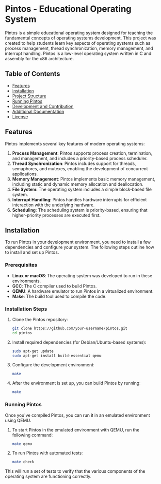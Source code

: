 # Pintos - Educational Operating System

Pintos is a simple educational operating system designed for teaching the fundamental concepts of operating systems development. This project was created to help students learn key aspects of operating systems such as process management, thread synchronization, memory management, and interrupt handling. Pintos is a low-level operating system written in C and assembly for the x86 architecture.

## Table of Contents

- [Features](#features)
- [Installation](#installation)
- [Project Structure](#project-structure)
- [Running Pintos](#running-pintos)
- [Development and Contribution](#development-and-contribution)
- [Additional Documentation](#additional-documentation)
- [License](#license)

## Features

Pintos implements several key features of modern operating systems:

1. **Process Management**: Pintos supports process creation, termination, and management, and includes a priority-based process scheduler.
2. **Thread Synchronization**: Pintos includes support for threads, semaphores, and mutexes, enabling the development of concurrent applications.
3. **Memory Management**: Pintos implements basic memory management, including static and dynamic memory allocation and deallocation.
4. **File System**: The operating system includes a simple block-based file system.
5. **Interrupt Handling**: Pintos handles hardware interrupts for efficient interaction with the underlying hardware.
6. **Scheduling**: The scheduling system is priority-based, ensuring that higher-priority processes are executed first.

## Installation

To run Pintos in your development environment, you need to install a few dependencies and configure your system. The following steps outline how to install and set up Pintos.

### Prerequisites

- **Linux or macOS**: The operating system was developed to run in these environments.
- **GCC**: The C compiler used to build Pintos.
- **QEMU**: A hardware emulator to run Pintos in a virtualized environment.
- **Make**: The build tool used to compile the code.

### Installation Steps

1. Clone the Pintos repository:
   ```bash
   git clone https://github.com/your-username/pintos.git
   cd pintos
   ```
2. Install required dependencies (for Debian/Ubuntu-based systems):
   ```bash
   sudo apt-get update
   sudo apt-get install build-essential qemu
   ```
3. Configure the development environment:
   ```bash
   make
   ```
4. After the environment is set up, you can build Pintos by running:
   ```bash
   make
   ```

### Running Pintos
Once you've compiled Pintos, you can run it in an emulated environment using QEMU.
1. To start Pintos in the emulated environment with QEMU, run the following command:
   ```bash
   make qemu
   ```
2. To run Pintos with automated tests:
   ```bash
   make check
   ```

This will run a set of tests to verify that the various components of the operating system are functioning correctly.
